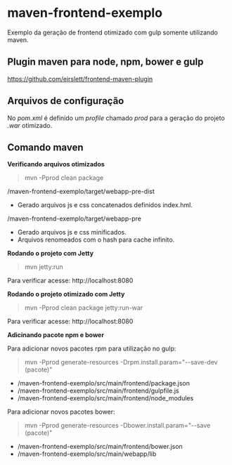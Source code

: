 # maven-frontend-exemplo
Exemplo da geração de frontend otimizado com gulp somente utilizando maven.

## Plugin maven para node, npm, bower e gulp

https://github.com/eirslett/frontend-maven-plugin

## Arquivos de configuração

No *pom.xml* é definido um *profile* chamado *prod* para a geração do projeto *.war* otimizado.

## Comando maven

**Verificando arquivos otimizados**

> mvn -Pprod clean package

/maven-frontend-exemplo/target/webapp-pre-dist
* Gerado arquivos js e css concatenados definidos index.hml.
    
/maven-frontend-exemplo/target/webapp-pre
* Gerado arquivos js e css minificados.
* Arquivos renomeados com o hash para cache infinito.

**Rodando o projeto com Jetty**
>  mvn jetty:run

Para verificar acesse: http://localhost:8080

**Rodando o projeto otimizado com Jetty**
>  mvn -Pprod clean package jetty:run-war

Para verificar acesse: http://localhost:8080

**Adicinando pacote npm e bower**

Para adicionar novos pacotes rpm para utilização no gulp:

>  mvn -Pprod generate-resources -Drpm.install.param="--save-dev (pacote)"

* /maven-frontend-exemplo/src/main/frontend/package.json
* /maven-frontend-exemplo/src/main/frontend/gulpfile.js
* /maven-frontend-exemplo/src/main/frontend/node_modules

Para adicionar novos pacotes bower:

>  mvn -Pprod generate-resources -Dbower.install.param="--save (pacote)"

* /maven-frontend-exemplo/src/main/frontend/bower.json
* /maven-frontend-exemplo/src/main/webapp/lib